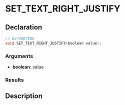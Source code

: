 # SET_TEXT_RIGHT_JUSTIFY

## Declaration
```cpp
// 0x748B78B6
void SET_TEXT_RIGHT_JUSTIFY(boolean value);
```

### Arguments
- **boolean:** value

### Results

## Description
